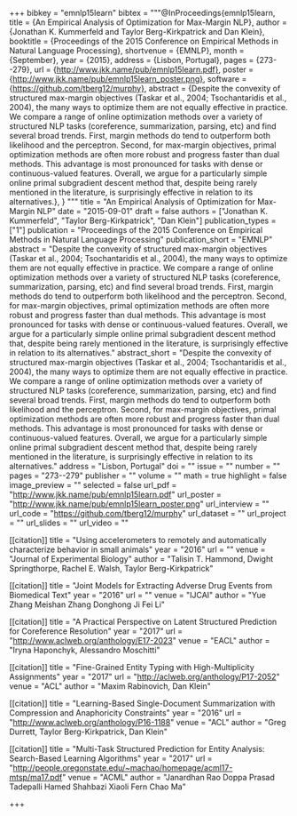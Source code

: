 +++
bibkey = "emnlp15learn"
bibtex = """@InProceedings{emnlp15learn,
  title     = {An Empirical Analysis of Optimization for Max-Margin NLP},
  author    = {Jonathan K. Kummerfeld  and  Taylor Berg-Kirkpatrick  and  Dan Klein},
  booktitle = {Proceedings of the 2015 Conference on Empirical Methods in Natural Language Processing},
  shortvenue = {EMNLP},
  month     = {September},
  year      = {2015},
  address   = {Lisbon, Portugal},
  pages     = {273--279},
  url       = {http://www.jkk.name/pub/emnlp15learn.pdf},
  poster    = {http://www.jkk.name/pub/emnlp15learn_poster.png},
  software  = {https://github.com/tberg12/murphy},
  abstract  = {Despite the convexity of structured max-margin objectives (Taskar et al., 2004; Tsochantaridis et al., 2004), the many ways to optimize them are not equally effective in practice. We compare a range of online optimization methods over a variety of structured NLP tasks (coreference, summarization, parsing, etc) and find several broad trends. First, margin methods do tend to outperform both likelihood and the perceptron. Second, for max-margin objectives, primal  optimization methods are often more robust and progress faster than dual methods. This advantage  is most pronounced for tasks with dense or continuous-valued features. Overall, we argue for a particularly simple online primal subgradient descent method that, despite being rarely mentioned in the literature, is surprisingly effective in relation to its alternatives.},
}
"""
title = "An Empirical Analysis of Optimization for Max-Margin NLP"
date = "2015-09-01"
draft = false
authors = ["Jonathan K. Kummerfeld", "Taylor Berg-Kirkpatrick", "Dan Klein"]
publication_types = ["1"]
publication = "Proceedings of the 2015 Conference on Empirical Methods in Natural Language Processing"
publication_short = "EMNLP"
abstract = "Despite the convexity of structured max-margin objectives (Taskar et al., 2004; Tsochantaridis et al., 2004), the many ways to optimize them are not equally effective in practice. We compare a range of online optimization methods over a variety of structured NLP tasks (coreference, summarization, parsing, etc) and find several broad trends. First, margin methods do tend to outperform both likelihood and the perceptron. Second, for max-margin objectives, primal  optimization methods are often more robust and progress faster than dual methods. This advantage  is most pronounced for tasks with dense or continuous-valued features. Overall, we argue for a particularly simple online primal subgradient descent method that, despite being rarely mentioned in the literature, is surprisingly effective in relation to its alternatives."
abstract_short = "Despite the convexity of structured max-margin objectives (Taskar et al., 2004; Tsochantaridis et al., 2004), the many ways to optimize them are not equally effective in practice. We compare a range of online optimization methods over a variety of structured NLP tasks (coreference, summarization, parsing, etc) and find several broad trends. First, margin methods do tend to outperform both likelihood and the perceptron. Second, for max-margin objectives, primal  optimization methods are often more robust and progress faster than dual methods. This advantage  is most pronounced for tasks with dense or continuous-valued features. Overall, we argue for a particularly simple online primal subgradient descent method that, despite being rarely mentioned in the literature, is surprisingly effective in relation to its alternatives."
address = "Lisbon, Portugal"
doi = ""
issue = ""
number = ""
pages = "273--279"
publisher = ""
volume = ""
math = true
highlight = false
image_preview = ""
selected = false
url_pdf = "http://www.jkk.name/pub/emnlp15learn.pdf"
url_poster = "http://www.jkk.name/pub/emnlp15learn_poster.png"
url_interview = ""
url_code = "https://github.com/tberg12/murphy"
url_dataset = ""
url_project = ""
url_slides = ""
url_video = ""

[[citation]]
title = "Using accelerometers to remotely and automatically characterize behavior in small animals"
year = "2016"
url = ""
venue = "Journal of Experimental Biology"
author = "Talisin T. Hammond, Dwight Springthorpe, Rachel E. Walsh, Taylor Berg-Kirkpatrick"

[[citation]]
title = "Joint Models for Extracting Adverse Drug Events from Biomedical Text"
year = "2016"
url = ""
venue = "IJCAI"
author = "Yue Zhang  Meishan Zhang  Donghong Ji Fei Li"

[[citation]]
title = "A Practical Perspective on Latent Structured Prediction for Coreference Resolution"
year = "2017"
url = "http://www.aclweb.org/anthology/E17-2023"
venue = "EACL"
author = "Iryna Haponchyk, Alessandro Moschitti"

[[citation]]
title = "Fine-Grained Entity Typing with High-Multiplicity Assignments"
year = "2017"
url = "http://aclweb.org/anthology/P17-2052"
venue = "ACL"
author = "Maxim Rabinovich, Dan Klein"

[[citation]]
title = "Learning-Based Single-Document Summarization with Compression and Anaphoricity Constraints"
year = "2016"
url = "http://www.aclweb.org/anthology/P16-1188"
venue = "ACL"
author = "Greg Durrett, Taylor Berg-Kirkpatrick, Dan Klein"

[[citation]]
title = "Multi-Task Structured Prediction for Entity Analysis: Search-Based Learning Algorithms"
year = "2017"
url = "http://people.oregonstate.edu/~machao/homepage/acml17-mtsp/ma17.pdf"
venue = "ACML"
author = "Janardhan Rao Doppa  Prasad Tadepalli  Hamed Shahbazi  Xiaoli Fern Chao Ma"


+++